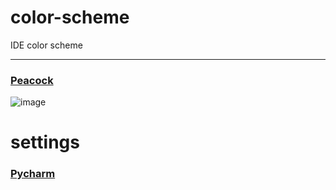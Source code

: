 # color-scheme
IDE color scheme

---

### [Peacock](https://github.com/x1ah/color-scheme/raw/master/schemes/Peacock.jar)
![image](https://user-images.githubusercontent.com/14919255/37635119-c4fd82e8-2c34-11e8-83f1-72d81afca9b8.png)


# settings

### [Pycharm](https://github.com/x1ah/color-scheme/raw/master/settings/pycharm-settings.jar)
